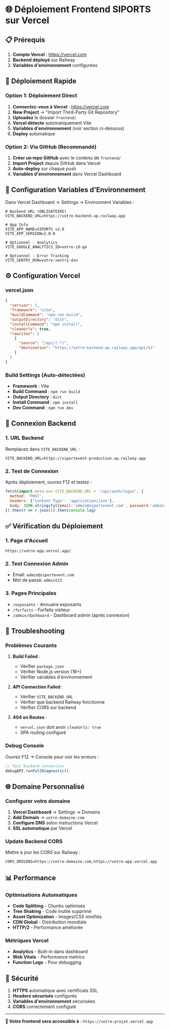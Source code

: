 # 🌐 Déploiement Frontend SIPORTS sur Vercel

## 📋 Prérequis

1. **Compte Vercel** : https://vercel.com
2. **Backend déployé** sur Railway
3. **Variables d'environnement** configurées

## 🚀 Déploiement Rapide

### Option 1: Déploiement Direct

1. **Connectez-vous à Vercel** : https://vercel.com
2. **New Project** → "Import Third-Party Git Repository"
3. **Uploadez** le dossier `frontend/`
4. **Vercel détecte** automatiquement Vite
5. **Variables d'environnement** (voir section ci-dessous)
6. **Deploy** automatique

### Option 2: Via GitHub (Recommandé)

1. **Créer un repo GitHub** avec le contenu de `frontend/`
2. **Import Project** depuis GitHub dans Vercel
3. **Auto-deploy** sur chaque push
4. **Variables d'environnement** dans Vercel Dashboard

## 🔧 Configuration Variables d'Environnement

Dans Vercel Dashboard → Settings → Environment Variables :

```env
# Backend URL (OBLIGATOIRE)
VITE_BACKEND_URL=https://votre-backend.up.railway.app

# App Info
VITE_APP_NAME=SIPORTS v2.0
VITE_APP_VERSION=2.0.0

# Optionnel - Analytics
VITE_GOOGLE_ANALYTICS_ID=votre-id-ga

# Optionnel - Error Tracking
VITE_SENTRY_DSN=votre-sentry-dsn
```

## ⚙️ Configuration Vercel

### vercel.json
```json
{
  "version": 2,
  "framework": "vite",
  "buildCommand": "npm run build",
  "outputDirectory": "dist",
  "installCommand": "npm install",
  "cleanUrls": true,
  "rewrites": [
    {
      "source": "/api/(.*)",
      "destination": "https://votre-backend.up.railway.app/api/$1"
    }
  ]
}
```

### Build Settings (Auto-détectées)
- **Framework** : Vite
- **Build Command** : `npm run build`
- **Output Directory** : `dist`
- **Install Command** : `npm install`
- **Dev Command** : `npm run dev`

## 🔗 Connexion Backend

### 1. URL Backend
Remplacez dans `VITE_BACKEND_URL` :
```env
VITE_BACKEND_URL=https://siportevent-production.up.railway.app
```

### 2. Test de Connexion
Après déploiement, ouvrez F12 et testez :
```javascript
fetch(import.meta.env.VITE_BACKEND_URL + '/api/auth/login', {
  method: 'POST',
  headers: {'Content-Type': 'application/json'},
  body: JSON.stringify({email:'admin@siportevent.com', password:'admin123'})
}).then(r => r.json()).then(console.log)
```

## ✅ Vérification du Déploiement

### 1. Page d'Accueil
```
https://votre-app.vercel.app/
```

### 2. Test Connexion Admin
- Email: `admin@siportevent.com`
- Mot de passe: `admin123`

### 3. Pages Principales
- `/exposants` - Annuaire exposants
- `/forfaits` - Forfaits visiteur
- `/admin/dashboard` - Dashboard admin (après connexion)

## 🔧 Troubleshooting

### Problèmes Courants

1. **Build Failed** :
   - Vérifier `package.json`
   - Vérifier Node.js version (18+)
   - Vérifier variables d'environnement

2. **API Connection Failed** :
   - Vérifier `VITE_BACKEND_URL`
   - Vérifier que backend Railway fonctionne
   - Vérifier CORS sur backend

3. **404 on Routes** :
   - `vercel.json` doit avoir `cleanUrls: true`
   - SPA routing configuré

### Debug Console
Ouvrez F12 → Console pour voir les erreurs :
```javascript
// Test backend connection
debugAPI.runFullDiagnostic()
```

## 🌐 Domaine Personnalisé

### Configurer votre domaine
1. **Vercel Dashboard** → Settings → Domains
2. **Add Domain** → `votre-domaine.com`
3. **Configure DNS** selon instructions Vercel
4. **SSL automatique** par Vercel

### Update Backend CORS
Mettre à jour les CORS sur Railway :
```env
CORS_ORIGINS=https://votre-domaine.com,https://votre-app.vercel.app
```

## 📊 Performance

### Optimisations Automatiques
- **Code Splitting** - Chunks optimisés
- **Tree Shaking** - Code inutile supprimé
- **Asset Optimization** - Images/CSS minifiés
- **CDN Global** - Distribution mondiale
- **HTTP/2** - Performance améliorée

### Métriques Vercel
- **Analytics** - Built-in dans dashboard
- **Web Vitals** - Performance metrics
- **Function Logs** - Pour debugging

## 🔐 Sécurité

1. **HTTPS** automatique avec certificats SSL
2. **Headers sécurisés** configurés
3. **Variables d'environnement** sécurisées
4. **CORS** correctement configuré

---

**🎯 Votre frontend sera accessible à** : `https://votre-projet.vercel.app`
